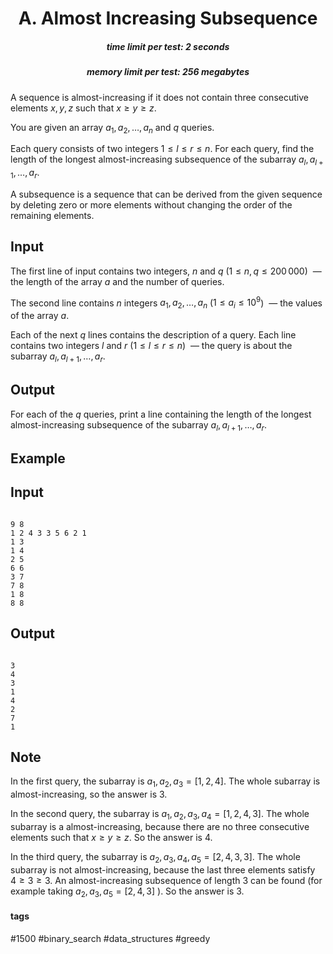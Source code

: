 <h1 style='text-align: center;'> A. Almost Increasing Subsequence</h1>

<h5 style='text-align: center;'>time limit per test: 2 seconds</h5>
<h5 style='text-align: center;'>memory limit per test: 256 megabytes</h5>

A sequence is almost-increasing if it does not contain three consecutive elements $x, y, z$ such that $x\ge y\ge z$.

You are given an array $a_1, a_2, \dots, a_n$ and $q$ queries.

Each query consists of two integers $1\le l\le r\le n$. For each query, find the length of the longest almost-increasing subsequence of the subarray $a_l, a_{l+1}, \dots, a_r$. 

A subsequence is a sequence that can be derived from the given sequence by deleting zero or more elements without changing the order of the remaining elements.

## Input

The first line of input contains two integers, $n$ and $q$ ($1 \leq n, q \leq 200\,000$)  — the length of the array $a$ and the number of queries.

The second line contains $n$ integers $a_1, a_2, \dots, a_n$ ($1 \leq a_i \leq 10^9$)  — the values of the array $a$.

Each of the next $q$ lines contains the description of a query. Each line contains two integers $l$ and $r$ ($1 \leq l \leq r \leq n$)  — the query is about the subarray $a_l, a_{l+1}, \dots, a_r$.

## Output

For each of the $q$ queries, print a line containing the length of the longest almost-increasing subsequence of the subarray $a_l, a_{l+1}, \dots, a_r$.

## Example

## Input


```

9 8
1 2 4 3 3 5 6 2 1
1 3
1 4
2 5
6 6
3 7
7 8
1 8
8 8

```
## Output


```

3
4
3
1
4
2
7
1

```
## Note

In the first query, the subarray is $a_1, a_2, a_3 = [1,2,4]$. The whole subarray is almost-increasing, so the answer is $3$.

In the second query, the subarray is $a_1, a_2, a_3,a_4 = [1,2,4,3]$. The whole subarray is a almost-increasing, because there are no three consecutive elements such that $x \geq y \geq z$. So the answer is $4$.

In the third query, the subarray is $a_2, a_3, a_4, a_5 = [2, 4, 3, 3]$. The whole subarray is not almost-increasing, because the last three elements satisfy $4 \geq 3 \geq 3$. An almost-increasing subsequence of length $3$ can be found (for example taking $a_2,a_3,a_5 = [2,4,3]$ ). So the answer is $3$.



#### tags 

#1500 #binary_search #data_structures #greedy 
